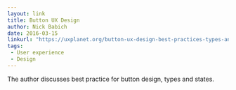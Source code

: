 ```yaml
---
layout: link
title: Button UX Design
author: Nick Babich
date: 2016-03-15
linkurl: "https://uxplanet.org/button-ux-design-best-practices-types-and-states-647cf4ae0fc6"
tags:
 - User experience
 - Design
---
```


The author discusses best practice for button design, types and states.